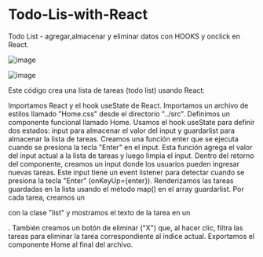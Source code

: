 # Todo-Lis-with-React
Todo List - agregar,almacenar y eliminar datos con HOOKS y onclick en React.

![image](https://github.com/JhojanBinary/Todo-Lis-with-React/assets/102551448/2993020b-13be-4f74-9290-cf93b2f96df2)

![image](https://github.com/JhojanBinary/Todo-Lis-with-React/assets/102551448/708d80ac-d119-48a6-a837-07277487b33d)


Este código crea una lista de tareas (todo list) usando React:

Importamos React y el hook useState de React.
Importamos un archivo de estilos llamado "Home.css" desde el directorio "../src".
Definimos un componente funcional llamado Home.
Usamos el hook useState para definir dos estados: input para almacenar el valor del input y guardarlist para almacenar la lista de tareas.
Creamos una función enter que se ejecuta cuando se presiona la tecla "Enter" en el input. Esta función agrega el valor del input actual a la lista de tareas y luego limpia el input.
Dentro del retorno del componente, creamos un input donde los usuarios pueden ingresar nuevas tareas. Este input tiene un event listener para detectar cuando se presiona la tecla "Enter" (onKeyUp={enter}).
Renderizamos las tareas guardadas en la lista usando el método map() en el array guardarlist. Por cada tarea, creamos un <div> con la clase "list" y mostramos el texto de la tarea en un <p>. También creamos un botón de eliminar ("X") que, al hacer clic, filtra las tareas para eliminar la tarea correspondiente al índice actual.
Exportamos el componente Home al final del archivo.